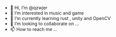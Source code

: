 - 👋 Hi, I’m @qzwjer
- 👀 I’m interested in music and game 
- 🌱 I’m currently learning rust , unity and OpenCV
- 💞️ I’m looking to collaborate on ...
- 📫 How to reach me ...

<!---
qzwjer/qzwjer is a ✨ special ✨ repository because its `README.md` (this file) appears on your GitHub profile.
You can click the Preview link to take a look at your changes.
--->
